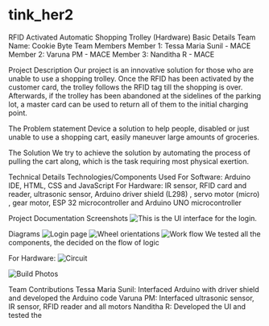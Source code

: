 # tink_her2
RFID Activated Automatic Shopping Trolley (Hardware)
Basic Details
Team Name:  Cookie Byte
Team Members
Member 1: Tessa Maria Sunil - MACE
Member 2: Varuna PM - MACE
Member 3: Nanditha R - MACE

Project Description
Our project is an innovative solution for those who are unable to use a shopping trolley.  Once the RFID has been activated by the customer card, the trolley follows the RFID tag till the shopping is over. Afterwards, if the trolley has been abandoned at the sidelines of the parking lot, a master card can be used to return all of them to the initial charging point.

The Problem statement
Device a solution to help people, disabled or just unable to use a shopping cart, easily maneuver large amounts of groceries.

The Solution
We try to achieve the solution by automating the process of pulling the cart along, which is the task requiring most physical exertion.

Technical Details
Technologies/Components Used
For Software: Arduino IDE, HTML, CSS and JavaScript
For Hardware: IR sensor, RFID card and reader, ultrasonic sensor, Arduino driver shield (L298) , servo motor (micro) , gear motor, ESP 32 microcontroller and Arduino UNO microcontroller

Project Documentation
Screenshots
![This is the UI interface for the login.](https://drive.google.com/file/d/1kubYpK6uCR11wadGUqY1LwebThFbFySi/view?usp=drivesdk)


Diagrams
![Login page](https://drive.google.com/file/d/1yL90eatLgKp9n77zo9lCUPifA7vtt-77/view?usp=drive_link)
![Wheel orientations](https://drive.google.com/file/d/1cbCtkc_10XMWyEg5KUsOIQriyTw3Kym_/view?usp=drive_link)
![Work flow](https://drive.google.com/file/d/1OgQ-gDAyIO9UqL9yMxbPDrOkBCj-qeFq/view?usp=drive_link)
We tested all the components, the decided on the flow of logic

For Hardware:
![Circuit](https://drive.google.com/file/d/1BRx06C6W0Jy9zCy4HwDC0lEtbs0ksW5K/view?usp=drive_link)

![Build Photos](https://drive.google.com/drive/folders/1kv2wj6Ghury6DCoNKfj-39RmV6SA13Sh)

Team Contributions
Tessa Maria Sunil: Interfaced Arduino with driver shield and developed the Arduino code
Varuna PM: Interfaced ultrasonic sensor, IR sensor, RFID reader and all motors
Nanditha R: Developed the UI and tested the


